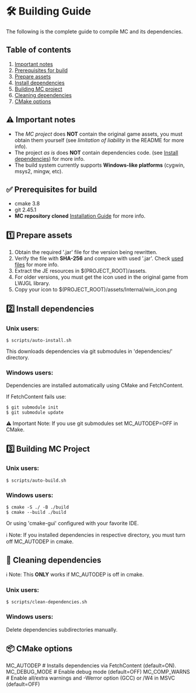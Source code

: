 # 🛠️ Building Guide

The following is the complete guide to compile MC and its dependencies.

## Table of contents
1. [Important notes](#-important-notes)
2. [Prerequisites for build](#-prerequisites-for-build)
3. [Prepare assets](#-prepare-assets)
4. [Install dependencies](#-install-dependencies)
5. [Building MC project](#-building-mc-project)
6. [Cleaning dependencies](#-cleaning-dependencies)
7. [CMake options](#-cmake-options)

## ⚠️ Important notes

- The *MC project* does **NOT** contain the original game assets, you 
  must obtain them yourself (see *limitation of liability* in the README 
  for more info).
- The project *as is* does **NOT** contain dependencies code. (see [Install dependencies](#-install-dependencies))
  for more info.
- The build system currently supports **Windows-like platforms** (cygwin, 
  msys2, mingw, etc). 
  
## ✅ Prerequisites for build

- cmake 3.8
- git 2.45.1
- **MC repository cloned** [Installation Guide](installation-guide.md) for more info.

## 1️⃣  Prepare assets

1. Obtain the required '.jar' file for the version being rewritten. 
2. Verify the file with **SHA-256** and compare with used '.jar'. 
   Check [used files](used-jar-files.txt) for more info.
3. Extract the JE resources in $(PROJECT_ROOT)/assets.
4. For older versions, you must get the icon used in the original game 
   from LWJGL library.
5. Copy your icon to $(PROJECT_ROOT)/assets/Internal/win_icon.png

## 2️⃣  Install dependencies

### Unix users:

```
$ scripts/auto-install.sh
```

This downloads dependencies via git submodules in 'dependencies/' directory.

### Windows users:

Dependencies are installed automatically using CMake and FetchContent.

If FetchContent fails use:

```
$ git submodule init
$ git submodule update
```

⚠️ Important Note: If you use git submodules set MC_AUTODEP=OFF in CMake.

## 3️⃣  Building MC Project

### Unix users:

```
$ scripts/auto-build.sh
```

### Windows users:

```
$ cmake -S ./ -B ./build
$ cmake --build ./build
```

Or using 'cmake-gui' configured with your favorite IDE.

ℹ️ Note: If you installed dependencies in respective directory, you must turn 
off MC_AUTODEP in cmake.

## 🚫 Cleaning dependencies

ℹ️ Note: This **ONLY** works if MC_AUTODEP is off in cmake.

### Unix users:

```
$ scripts/clean-dependencies.sh
```

### Windows users:

Delete dependencies subdirectories manually.

## 📦 CMake options

MC_AUTODEP # Installs dependencies via FetchContent (default=ON).
MC_DEBUG_MODE # Enable debug mode (default=OFF)
MC_COMP_WARNS # Enable all/extra warnings and -Werror option (GCC) or /W4 in MSVC (default=OFF)